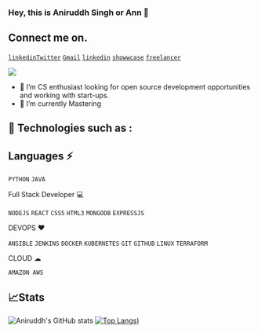 ### Hey, this is Aniruddh Singh or Ann 👋
## Connect me on.
[`linkedin`](https://www.linkedin.com/in/asbaniruddhsingh/)[`Twitter`](https://twitter.com/asb_Aniruddh97)    [`Gmail`](asb.aniruddh.singh@gmail.com)    [`linkedin`](https://www.linkedin.com/in/asbaniruddhsingh/)    [`showwcase`](https://www.showwcase.com/ann1997)    [`freelancer`](https://www.freelancer.com/u/a1nn1997)

![](https://profile-counter.glitch.me/{a1nn1997}/count.svg)
- 🔭 I’m CS enthusiast looking for open source development opportunities and working with start-ups. 
- 🌱 I’m currently Mastering 

## 🚀 Technologies such as :

## Languages ⚡

`PYTHON` `JAVA` 

Full Stack Developer 💻

`NODEJS` `REACT` `CSS5` `HTML3` `MONGODB` `EXPRESSJS` 

DEVOPS ❤ 

`ANSIBLE` `JENKINS` `DOCKER` `KUBERNETES` `GIT` `GITHUB` `LINUX` `TERRAFORM`

CLOUD ☁

`AMAZON AWS`

## 📈Stats

![Aniruddh's GitHub stats](https://github-readme-stats.vercel.app/api?username=a1nn1997&count_private=true&show_icons=true)
[![Top Langs](https://github-readme-stats.vercel.app/api/top-langs/?username=a1nn1997&layout=compact))](https://github.com/a1nn1997/github-readme-stats)


